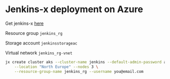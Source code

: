 # Jenkins-x deployment on Azure

Get jenkins-x [here](https://jenkins-x.io/getting-started/install/)

Resource group `jenkins_rg`

Storage account `jenkinsstorageac` 

Virtual network `jenkins_rg-vnet`

```bash
jx create cluster aks --cluster-name jenkins --default-admin-password admin \
    --location "North Europe" --nodes 3 \
    --resource-group-name jenkins_rg --username you@email.com

```    
